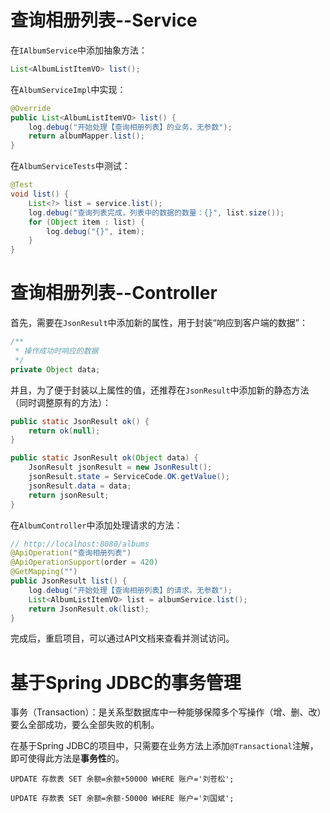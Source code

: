 # 查询相册列表--Service

在`IAlbumService`中添加抽象方法：

```java
List<AlbumListItemVO> list();
```

在`AlbumServiceImpl`中实现：

```java
@Override
public List<AlbumListItemVO> list() {
    log.debug("开始处理【查询相册列表】的业务，无参数");
    return albumMapper.list();
}
```

在`AlbumServiceTests`中测试：

```java
@Test
void list() {
    List<?> list = service.list();
    log.debug("查询列表完成，列表中的数据的数量：{}", list.size());
    for (Object item : list) {
        log.debug("{}", item);
    }
}
```

# 查询相册列表--Controller

首先，需要在`JsonResult`中添加新的属性，用于封装“响应到客户端的数据”：

```java
/**
 * 操作成功时响应的数据
 */
private Object data;
```

并且，为了便于封装以上属性的值，还推荐在`JsonResult`中添加新的静态方法（同时调整原有的方法）：

```java
public static JsonResult ok() {
    return ok(null);
}

public static JsonResult ok(Object data) {
    JsonResult jsonResult = new JsonResult();
    jsonResult.state = ServiceCode.OK.getValue();
    jsonResult.data = data;
    return jsonResult;
}
```

在`AlbumController`中添加处理请求的方法：

```java
// http://localhost:8080/albums
@ApiOperation("查询相册列表")
@ApiOperationSupport(order = 420)
@GetMapping("")
public JsonResult list() {
    log.debug("开始处理【查询相册列表】的请求，无参数");
    List<AlbumListItemVO> list = albumService.list();
    return JsonResult.ok(list);
}
```

完成后，重启项目，可以通过API文档来查看并测试访问。

# 基于Spring JDBC的事务管理

事务（Transaction）：是关系型数据库中一种能够保障多个写操作（增、删、改）要么全部成功，要么全部失败的机制。

在基于Spring JDBC的项目中，只需要在业务方法上添加`@Transactional`注解，即可使得此方法是**事务性**的。

```mysql
UPDATE 存款表 SET 余额=余额+50000 WHERE 账户='刘苍松';

UPDATE 存款表 SET 余额=余额-50000 WHERE 账户='刘国斌';
```







